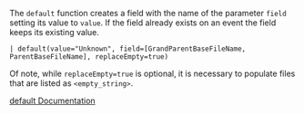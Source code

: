 The `default`  function creates a field with the name of the parameter `field` setting its value to `value`. If the field already exists on an event the field keeps its existing value.

```
| default(value="Unknown", field=[GrandParentBaseFileName, ParentBaseFileName], replaceEmpty=true)
```

Of note, while `replaceEmpty=true` is optional, it is necessary to populate files that are listed as `<empty_string>`.

[default Documentation](https://library.humio.com/data-analysis/functions-default.html)

